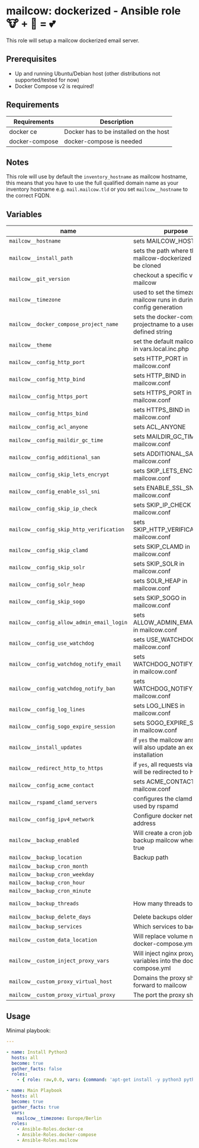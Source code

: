 # mailcow: dockerized - Ansible role 🐮 + 🐋 = 💕

This role will setup a mailcow dockerized email server.

## Prerequisites

- Up and running Ubuntu/Debian host (other distributions not supported/tested for now)
- Docker Compose v2 is required!

## Requirements

| Requirements   | Description                            |
| -------------- | -------------------------------------- |
| docker ce      | Docker has to be installed on the host |
| docker-compose | docker-compose is needed               |

## Notes
This role will use by default the `inventory_hostname` as mailcow hostname, this means that you have to use the full qualified domain name as your inventory hostname e.g. `mail.mailcow.tld` or you set `mailcow__hostname` to the correct FQDN.

## Variables

| name                                      | purpose                                                                     | default value                  | note                                                                                      |
| ----------------------------------------- | --------------------------------------------------------------------------- | ------------------------------ | ----------------------------------------------------------------------------------------- |
| `mailcow__hostname `                      | sets MAILCOW_HOSTNAME                                                       | `inventory_hostname`           | needs to be an full qualified domain name                                                 |
| `mailcow__install_path`                   | sets the path where the mailcow-dockerized repo will be cloned              | `/opt/mailcow-dockerized`      |                                                                                           |
| `mailcow__git_version`                    | checkout a specific version of mailcow                                      | `master`                       |                                                                                           |
| `mailcow__timezone`                       | used to set the timezone your mailcow runs in during the config generation  | not set                        | **must be set**                                                                           |
| `mailcow__docker_compose_project_name`    | sets the docker-compose projectname to a user-defined string                | `mailcowdockerized`            |                                                                                           |
| `mailcow__theme`                          | set the default mailcow theme in vars.local.inc.php                         | `lumen`                        |                                                                                           |
| `mailcow__config_http_port`               | sets HTTP_PORT in mailcow.conf                                              | `80`                           |                                                                                           |
| `mailcow__config_http_bind`               | sets HTTP_BIND in mailcow.conf                                              | `none`                         |                                                                                           |
| `mailcow__config_https_port`              | sets HTTPS_PORT in mailcow.conf                                             | `443`                          |                                                                                           |
| `mailcow__config_https_bind`              | sets HTTPS_BIND in mailcow.conf                                             | `none`                         |                                                                                           |
| `mailcow__config_acl_anyone`              | sets ACL_ANYONE                                                             | disallow                       |                                                                                           |
| `mailcow__config_maildir_gc_time`         | sets MAILDIR_GC_TIME in mailcow.conf                                        | `1440`                         |                                                                                           |
| `mailcow__config_additional_san`          | sets ADDITIONAL_SAN in mailcow.conf                                         |                                | needs to be a list                                                                        |
| `mailcow__config_skip_lets_encrypt`       | sets SKIP_LETS_ENCRYPT in mailcow.conf                                      |                                |                                                                                           |
| `mailcow__config_enable_ssl_sni`          | sets ENABLE_SSL_SNI in mailcow.conf                                         |                                |                                                                                           |
| `mailcow__config_skip_ip_check`           | sets SKIP_IP_CHECK in mailcow.conf                                          |                                |                                                                                           |
| `mailcow__config_skip_http_verification`  | sets SKIP_HTTP_VERIFICATION in mailcow.conf                                 | `n`                            |                                                                                           |
| `mailcow__config_skip_clamd`              | sets SKIP_CLAMD in mailcow.conf                                             | `n`                            |                                                                                           |
| `mailcow__config_skip_solr`               | sets SKIP_SOLR in mailcow.conf                                              | `n`                            |                                                                                           |
| `mailcow__config_solr_heap`               | sets SOLR_HEAP in mailcow.conf                                              | `1024`                         |                                                                                           |
| `mailcow__config_skip_sogo`               | sets SKIP_SOGO in mailcow.conf                                              | `n`                            |                                                                                           |
| `mailcow__config_allow_admin_email_login` | sets ALLOW_ADMIN_EMAIL_LOGIN in mailcow.conf                                | `n`                            |                                                                                           |
| `mailcow__config_use_watchdog`            | sets USE_WATCHDOG in mailcow.conf                                           | `n`                            |                                                                                           |
| `mailcow__config_watchdog_notify_email`   | sets WATCHDOG_NOTIFY_EMAIL in mailcow.conf                                  |                                |                                                                                           |
| `mailcow__config_watchdog_notify_ban`     | sets WATCHDOG_NOTIFY_BAN in mailcow.conf                                    | `y`                            |                                                                                           |
| `mailcow__config_log_lines`               | sets LOG_LINES in mailcow.conf                                              | `9999`                         |                                                                                           |
| `mailcow__config_sogo_expire_session`     | sets SOGO_EXPIRE_SESSION in mailcow.conf                                    | `480`                          |                                                                                           |
| `mailcow__install_updates`                | if `yes` the mailcow ansible role will also update an existing installation | `yes`                          |                                                                                           |
| `mailcow__redirect_http_to_https`         | if `yes`, all requests via HTTP will be redirected to HTTPS                 | `no`                           | also see https://mailcow.github.io/mailcow-dockerized-docs/u_e-80_to_443/                 |
| `mailcow__config_acme_contact`            | sets ACME_CONTACT in mailcow.conf                                           |                                |                                                                                           |
| `mailcow__rspamd_clamd_servers`           | configures the clamd server used by rspamd                                  | `clamd:3310`                   |                                                                                           |
| `mailcow__config_ipv4_network`            | Configure docker network address                                            | `172.22.1`                     |                                                                                           |
| `mailcow__backup_enabled`                 | Will create a cron job to backup mailcow when set to true                   | `false`                        | https://docs.mailcow.email/backup_restore/b_n_r-backup/                                   |
| `mailcow__backup_location`                | Backup path                                                                 | `mailcow__install_path/backup` |                                                                                           |
| `mailcow__backup_cron_month`              |                                                                             | `*`                            |                                                                                           |
| `mailcow__backup_cron_weekday`            |                                                                             | `*`                            |                                                                                           |
| `mailcow__backup_cron_hour`               |                                                                             | `3`                            |                                                                                           |
| `mailcow__backup_cron_minute`             |                                                                             | `0`                            |                                                                                           |
| `mailcow__backup_threads`                 | How many threads to use                                                     | `ansible_processor_cores - 2`  | https://docs.mailcow.email/backup_restore/b_n_r-backup/#multithreading                    |
| `mailcow__backup_delete_days`             | Delete backups older than                                                   | `7`                            |                                                                                           |
| `mailcow__backup_services`                | Which services to backup                                                    | `all`                          |                                                                                           |
| `mailcow__custom_data_location`           | Will replace volume names in docker-compose.yml                             | `undefined`                    | Is using [replace_volume_path.py](./files/replace_volume_path.py) to replace volume names |
| `mailcow__custom_inject_proxy_vars`       | Will inject nginx proxy variables into the docker-compose.yml               | false                          | Is running [inject_nginx_proxy_vars.py](./files/inject_nginx_proxy_vars.py)               |
| `mailcow__custom_proxy_virtual_host`      | Domains the proxy should forward to mailcow                                 |                                |                                                                                           |
| `mailcow__custom_proxy_virtual_proxy`     | The port the proxy should use                                               | `mailcow__config_http_port`    |                                                                                           |

## Usage

Minimal playbook:

```yaml
---

- name: Install Python3
  hosts: all
  become: true
  gather_facts: false
  roles:
    - { role: raw,0.0, vars: {command: 'apt-get install -y python3 python3-pip'} }

- name: Main Playbook
  hosts: all
  become: true
  gather_facts: true
  vars:
    mailcow__timezone: Europe/Berlin
  roles:
    - Ansible-Roles.docker-ce
    - Ansible-Roles.docker-compose
    - Ansible-Roles.mailcow
```
